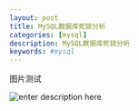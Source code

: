 ```yaml
---
layout: post
title: MySQL数据库死锁分析
categories: [mysql]
description: MySQL数据库死锁分析
keywords: #mysql
---
```



图片测试

![enter description here](http://beangogo.cn/小书匠/1639492543804.png)